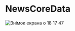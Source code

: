 # NewsCoreData

![Знімок екрана  о 18 17 47](https://user-images.githubusercontent.com/50370915/167663489-8c5d37d2-44a5-4a50-bae2-0c906ecd3e82.png)
